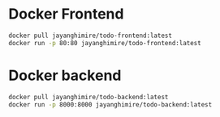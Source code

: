 # Docker Frontend



```bash
docker pull jayanghimire/todo-frontend:latest  
docker run -p 80:80 jayanghimire/todo-frontend:latest
```

# Docker backend

```bash
docker pull jayanghimire/todo-backend:latest  
docker run -p 8000:8000 jayanghimire/todo-backend:latest
```
